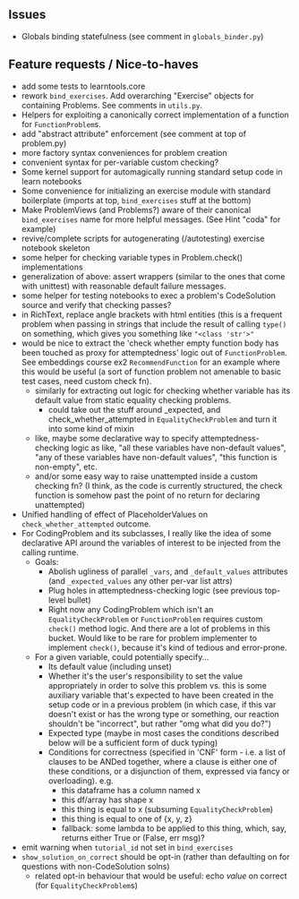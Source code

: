 Issues
------
- Globals binding statefulness (see comment in `globals_binder.py`)

Feature requests / Nice-to-haves
-----
- add some tests to learntools.core
- rework `bind_exercises`. Add overarching "Exercise" objects for containing Problems. See comments in `utils.py`.
- Helpers for exploiting a canonically correct implementation of a function for `FunctionProblem`s.
- add "abstract attribute" enforcement (see comment at top of problem.py)
- more factory syntax conveniences for problem creation
- convenient syntax for per-variable custom checking?
- Some kernel support for automagically running standard setup code in learn notebooks
- Some convenience for initializing an exercise module with standard boilerplate (imports at top, `bind_exercises` stuff at the bottom)
- Make ProblemViews (and Problems?) aware of their canonical `bind_exercises` name for more helpful messages. (See Hint "coda" for example)
- revive/complete scripts for autogenerating (/autotesting) exercise notebook skeleton 
- some helper for checking variable types in Problem.check() implementations
- generalization of above: assert wrappers (similar to the ones that come with unittest) with reasonable default failure messages.
- some helper for testing notebooks to exec a problem's CodeSolution source and verify that checking passes?
- in RichText, replace angle brackets with html entities (this is a frequent problem when passing in strings that include the result of calling `type()` on something, which gives you something like `"<class 'str'>"`
- would be nice to extract the 'check whether empty function body has been touched as proxy for attemptedness' logic out of `FunctionProblem`. See embeddings course ex2 `RecommendFunction` for an example where this would be useful (a sort of function problem not amenable to basic test cases, need custom check fn).
    - similarly for extracting out logic for checking whether variable has its default value from static equality checking problems. 
        - could take out the stuff around _expected, and check_whether_attempted in `EqualityCheckProblem` and turn it into some kind of mixin
    - like, maybe some declarative way to specify attemptedness-checking logic as like, "all these variables have non-default values", "any of these variables have non-default values", "this function is non-empty", etc.
    - and/or some easy way to raise unattempted inside a custom checking fn? (I think, as the code is currently structured, the check function is somehow past the point of no return for declaring unattempted)
- Unified handling of effect of PlaceholderValues on `check_whether_attempted` outcome.
- For CodingProblem and its subclasses, I really like the idea of some declarative API around the variables of interest to be injected from the calling runtime.
    - Goals:
        - Abolish ugliness of parallel `_vars`, and `_default_values` attributes (and `_expected_values` any other per-var list attrs)
        - Plug holes in attemptedness-checking logic (see previous top-level bullet)
        - Right now any CodingProblem which isn't an `EqualityCheckProblem` or `FunctionProblem` requires custom `check()` method logic. And there are a lot of problems in this bucket. Would like to be rare for problem implementer to implement `check()`, because it's kind of tedious and error-prone.
    - For a given variable, could potentially specify...
        - Its default value (including unset)
        - Whether it's the user's responsibility to set the value appropriately in order to solve this problem vs. this is some auxiliary variable that's expected to have been created in the setup code or in a previous problem (in which case, if this var doesn't exist or has the wrong type or something, our reaction shouldn't be "incorrect", but rather "omg what did you do?")
        - Expected type (maybe in most cases the conditions described below will be a sufficient form of duck typing)
        - Conditions for correctness (specified in 'CNF' form - i.e. a list of clauses to be ANDed together, where a clause is either one of these conditions, or a disjunction of them, expressed via fancy or overloading). e.g.
            - this dataframe has a column named x
            - this df/array has shape x
            - this thing is equal to x (subsuming `EqualityCheckProblem`)
            - this thing is equal to one of {x, y, z}
            - fallback: some lambda to be applied to this thing, which, say, returns either True or (False, err msg)?
- emit warning when `tutorial_id` not set in `bind_exercises`
- `show_solution_on_correct` should be opt-in (rather than defaulting on for questions with non-CodeSolution solns)
    - related opt-in behaviour that would be useful: echo *value* on correct (for `EqualityCheckProblem`s)
